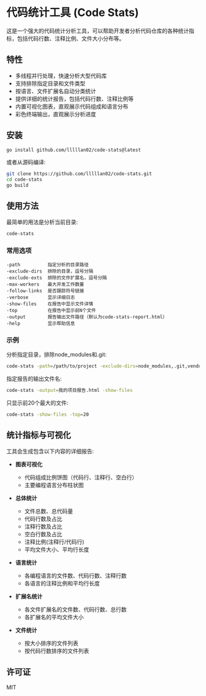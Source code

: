 # 代码统计工具 (Code Stats)

这是一个强大的代码统计分析工具，可以帮助开发者分析代码仓库的各种统计指标，包括代码行数、注释比例、文件大小分布等。

## 特性

- 多线程并行处理，快速分析大型代码库
- 支持排除指定目录和文件类型
- 按语言、文件扩展名自动分类统计
- 提供详细的统计报告，包括代码行数、注释比例等
- 内置可视化图表，直观展示代码组成和语言分布
- 彩色终端输出，直观展示分析进度

## 安装

```bash
go install github.com/lllllan02/code-stats@latest
```

或者从源码编译:

```bash
git clone https://github.com/lllllan02/code-stats.git
cd code-stats
go build
```

## 使用方法

最简单的用法是分析当前目录:

```bash
code-stats
```

### 常用选项

```
-path          指定分析的目录路径
-exclude-dirs  排除的目录，逗号分隔
-exclude-exts  排除的文件扩展名，逗号分隔
-max-workers   最大并发工作数量
-follow-links  是否跟踪符号链接
-verbose       显示详细日志
-show-files    在报告中显示文件详情
-top           在报告中显示前N个文件
-output        报告输出文件路径（默认为code-stats-report.html）
-help          显示帮助信息
```

### 示例

分析指定目录，排除node_modules和.git:

```bash
code-stats -path=/path/to/project -exclude-dirs=node_modules,.git,vendor
```

指定报告的输出文件名:

```bash
code-stats -output=我的项目报告.html -show-files
```

只显示前20个最大的文件:

```bash
code-stats -show-files -top=20
```

## 统计指标与可视化

工具会生成包含以下内容的详细报告:

- **图表可视化**
  - 代码组成比例饼图（代码行、注释行、空白行）
  - 主要编程语言分布柱状图

- **总体统计**
  - 文件总数、总代码量
  - 代码行数及占比
  - 注释行数及占比
  - 空白行数及占比
  - 注释比例(注释行/代码行)
  - 平均文件大小、平均行长度

- **语言统计**
  - 各编程语言的文件数、代码行数、注释行数
  - 各语言的注释比例和平均行长度

- **扩展名统计**
  - 各文件扩展名的文件数、代码行数、总行数
  - 各扩展名的平均文件大小

- **文件统计**
  - 按大小排序的文件列表
  - 按代码行数排序的文件列表

## 许可证

MIT 